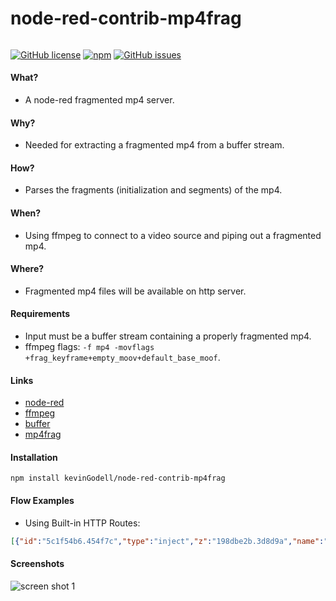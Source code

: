 # node-red-contrib-mp4frag
######
[![GitHub license](https://img.shields.io/badge/license-MIT-brightgreen.svg)](https://raw.githubusercontent.com/kevinGodell/node-red-contrib-mp4frag/master/LICENSE?token=ABOPHYQ73XPHMEGBSABCDJK7IKRQO)
[![npm](https://img.shields.io/npm/dt/node-red-contrib-mp4frag.svg?style=flat-square)](https://www.npmjs.com/package/node-red-contrib-mp4frag)
[![GitHub issues](https://img.shields.io/github/issues/kevinGodell/node-red-contrib-mp4frag.svg)](https://github.com/kevinGodell/node-red-contrib-mp4frag/issues)
#### What?
- A node-red fragmented mp4 server.
#### Why?
- Needed for extracting a fragmented mp4 from a buffer stream.
#### How?
- Parses the fragments (initialization and segments) of the mp4.
#### When?
- Using ffmpeg to connect to a video source and piping out a fragmented mp4.
#### Where?
- Fragmented mp4 files will be available on http server.
#### Requirements
- Input must be a buffer stream containing a properly fragmented mp4.
- ffmpeg flags: `-f mp4 -movflags +frag_keyframe+empty_moov+default_base_moof`.
#### Links
- [node-red](https://nodered.org/)
- [ffmpeg](https://ffmpeg.org/)
- [buffer](https://nodejs.org/api/buffer.html)
- [mp4frag](https://www.npmjs.com/package/mp4frag)
#### Installation
```
npm install kevinGodell/node-red-contrib-mp4frag
```
#### Flow Examples
- Using Built-in HTTP Routes:
```json
[{"id":"5c1f54b6.454f7c","type":"inject","z":"198dbe2b.3d8d9a","name":"Start stream","props":[{"p":"payload"}],"repeat":"","crontab":"","once":true,"onceDelay":"1","topic":"","payload":"true","payloadType":"bool","x":190,"y":100,"wires":[["372f3933.65a7a6"]]},{"id":"d52ddf1.b4a51a","type":"inject","z":"198dbe2b.3d8d9a","name":"Stop stream","props":[{"p":"payload"}],"repeat":"","crontab":"","once":false,"onceDelay":0.1,"topic":"","payload":"false","payloadType":"bool","x":190,"y":146,"wires":[["372f3933.65a7a6"]]},{"id":"372f3933.65a7a6","type":"switch","z":"198dbe2b.3d8d9a","name":"","property":"payload","propertyType":"msg","rules":[{"t":"true"},{"t":"false"}],"checkall":"true","repair":false,"outputs":2,"x":341,"y":100,"wires":[["6f7b48af.2862f"],["3f385b73.54d284"]]},{"id":"3f385b73.54d284","type":"function","z":"198dbe2b.3d8d9a","name":"stop","func":"msg = {\n    kill:'SIGHUP',\n    payload : 'SIGHUP'  \n}\n\nreturn msg;","outputs":1,"noerr":0,"initialize":"","finalize":"","x":361,"y":149,"wires":[["6f7b48af.2862f"]]},{"id":"6f7b48af.2862f","type":"exec","z":"198dbe2b.3d8d9a","command":"ffmpeg -loglevel quiet -hwaccel rpi -c:v h264_mmal -f mp4 -re -i https://commondatastorage.googleapis.com/gtv-videos-bucket/sample/ElephantsDream.mp4 -c:a copy -c:v copy -f mp4 -movflags +frag_keyframe+empty_moov+default_base_moof pipe:1","addpay":false,"append":"","useSpawn":"true","timer":"","oldrc":false,"name":"elephants dream","x":552,"y":120,"wires":[["609e41bb.4ac748"],[],["609e41bb.4ac748"]]},{"id":"5aedd6d7.d727d","type":"ui_mp4frag","z":"198dbe2b.3d8d9a","name":"","group":"28171ec9.c62efa","order":0,"width":"5","height":"4","readyPoster":"https://raw.githubusercontent.com/kevinGodell/node-red-contrib-ui-mp4frag/master/video_playback_ready.png","errorPoster":"https://raw.githubusercontent.com/kevinGodell/node-red-contrib-ui-mp4frag/master/video_playback_error.png","hlsJsConfig":"{\"liveDurationInfinity\":true,\"liveBackBufferLength\":0,\"maxBufferLength\":5,\"manifestLoadingTimeOut\":1000,\"manifestLoadingMaxRetry\":10,\"manifestLoadingRetryDelay\":500}","restart":"true","autoplay":"true","x":1096,"y":117,"wires":[[]]},{"id":"609e41bb.4ac748","type":"mp4frag","z":"198dbe2b.3d8d9a","name":"","hlsListSize":"10","hlsListExtra":"5","hlsListUrl":"elephants_dream","x":837,"y":117,"wires":[["5aedd6d7.d727d"]]},{"id":"5c018bd6.6c9e54","type":"inject","z":"198dbe2b.3d8d9a","name":"Start stream","props":[{"p":"payload"}],"repeat":"","crontab":"","once":true,"onceDelay":"1","topic":"","payload":"true","payloadType":"bool","x":190,"y":220,"wires":[["72de9e54.1c0068"]]},{"id":"2a3b4b00.fa1354","type":"inject","z":"198dbe2b.3d8d9a","name":"Stop stream","props":[{"p":"payload"}],"repeat":"","crontab":"","once":false,"onceDelay":0.1,"topic":"","payload":"false","payloadType":"bool","x":190,"y":266,"wires":[["72de9e54.1c0068"]]},{"id":"72de9e54.1c0068","type":"switch","z":"198dbe2b.3d8d9a","name":"","property":"payload","propertyType":"msg","rules":[{"t":"true"},{"t":"false"}],"checkall":"true","repair":false,"outputs":2,"x":341,"y":220,"wires":[["9f93c481.f530c8"],["c9f285e2.5f9bb"]]},{"id":"c9f285e2.5f9bb","type":"function","z":"198dbe2b.3d8d9a","name":"stop","func":"msg = {\n    kill:'SIGHUP',\n    payload : 'SIGHUP'  \n}\n\nreturn msg;","outputs":1,"noerr":0,"initialize":"","finalize":"","x":361,"y":269,"wires":[["9f93c481.f530c8"]]},{"id":"9f93c481.f530c8","type":"exec","z":"198dbe2b.3d8d9a","command":"ffmpeg -loglevel quiet -hwaccel rpi -c:v h264_mmal -f mp4 -re -i https://commondatastorage.googleapis.com/gtv-videos-bucket/sample/Sintel.mp4 -c:a copy -c:v copy -f mp4 -movflags +frag_keyframe+empty_moov+default_base_moof pipe:1","addpay":false,"append":"","useSpawn":"true","timer":"","oldrc":false,"name":"sintel","x":549,"y":240,"wires":[["47dbee0c.608cc8"],[],["47dbee0c.608cc8"]]},{"id":"a5e6df5b.fe7c28","type":"ui_mp4frag","z":"198dbe2b.3d8d9a","name":"","group":"28171ec9.c62efa","order":0,"width":"5","height":"4","readyPoster":"https://raw.githubusercontent.com/kevinGodell/node-red-contrib-ui-mp4frag/master/video_playback_ready.png","errorPoster":"https://raw.githubusercontent.com/kevinGodell/node-red-contrib-ui-mp4frag/master/video_playback_error.png","hlsJsConfig":"{\"liveDurationInfinity\":true,\"liveBackBufferLength\":0,\"maxBufferLength\":5,\"manifestLoadingTimeOut\":1000,\"manifestLoadingMaxRetry\":10,\"manifestLoadingRetryDelay\":500}","restart":"true","autoplay":"true","x":1096,"y":237,"wires":[[]]},{"id":"47dbee0c.608cc8","type":"mp4frag","z":"198dbe2b.3d8d9a","name":"","hlsListSize":"10","hlsListExtra":"5","hlsListUrl":"sintel","x":810,"y":237,"wires":[["a5e6df5b.fe7c28"]]},{"id":"d22a455c.0e5c48","type":"inject","z":"198dbe2b.3d8d9a","name":"Start stream","props":[{"p":"payload"}],"repeat":"","crontab":"","once":true,"onceDelay":"1","topic":"","payload":"true","payloadType":"bool","x":190,"y":340,"wires":[["ff047477.259928"]]},{"id":"7f59ae27.f6ab3","type":"inject","z":"198dbe2b.3d8d9a","name":"Stop stream","props":[{"p":"payload"}],"repeat":"","crontab":"","once":false,"onceDelay":0.1,"topic":"","payload":"false","payloadType":"bool","x":190,"y":386,"wires":[["ff047477.259928"]]},{"id":"ff047477.259928","type":"switch","z":"198dbe2b.3d8d9a","name":"","property":"payload","propertyType":"msg","rules":[{"t":"true"},{"t":"false"}],"checkall":"true","repair":false,"outputs":2,"x":341,"y":340,"wires":[["27f81ab5.717a9e"],["6af91471.f4237c"]]},{"id":"6af91471.f4237c","type":"function","z":"198dbe2b.3d8d9a","name":"stop","func":"msg = {\n    kill:'SIGHUP',\n    payload : 'SIGHUP'  \n}\n\nreturn msg;","outputs":1,"noerr":0,"initialize":"","finalize":"","x":361,"y":389,"wires":[["27f81ab5.717a9e"]]},{"id":"27f81ab5.717a9e","type":"exec","z":"198dbe2b.3d8d9a","command":"ffmpeg -loglevel quiet -hwaccel rpi -c:v h264_mmal -f mp4 -re -i https://commondatastorage.googleapis.com/gtv-videos-bucket/sample/BigBuckBunny.mp4 -c:a copy -c:v copy -f mp4 -movflags +frag_keyframe+empty_moov+default_base_moof pipe:1","addpay":false,"append":"","useSpawn":"true","timer":"","oldrc":false,"name":"big buck bunny","x":556,"y":360,"wires":[["7c65c57a.0c4c2c"],[],["7c65c57a.0c4c2c"]]},{"id":"22fedad.e9cdaa6","type":"ui_mp4frag","z":"198dbe2b.3d8d9a","name":"","group":"28171ec9.c62efa","order":0,"width":"5","height":"4","readyPoster":"https://raw.githubusercontent.com/kevinGodell/node-red-contrib-ui-mp4frag/master/video_playback_ready.png","errorPoster":"https://raw.githubusercontent.com/kevinGodell/node-red-contrib-ui-mp4frag/master/video_playback_error.png","hlsJsConfig":"{\"liveDurationInfinity\":true,\"liveBackBufferLength\":0,\"maxBufferLength\":5,\"manifestLoadingTimeOut\":1000,\"manifestLoadingMaxRetry\":10,\"manifestLoadingRetryDelay\":500}","restart":"true","autoplay":"true","x":1096,"y":357,"wires":[[]]},{"id":"7c65c57a.0c4c2c","type":"mp4frag","z":"198dbe2b.3d8d9a","name":"","hlsListSize":"10","hlsListExtra":"5","hlsListUrl":"big_buck_bunny","x":847,"y":357,"wires":[["22fedad.e9cdaa6"]]},{"id":"28171ec9.c62efa","type":"ui_group","z":"","name":"Test Group","tab":"ef1a3eec.2694d","order":15,"disp":true,"width":"15","collapse":true},{"id":"ef1a3eec.2694d","type":"ui_tab","z":"26b5a4eb.db1d34","name":"Dashboard","icon":"dashboard","order":1,"disabled":false,"hidden":false}]
```
#### Screenshots
![screen shot 1](screenshot1.png)
